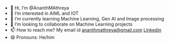 - 👋 Hi, I’m @AnanthMAthreya
- 👀 I’m interested in AIML and IOT
- 🌱 I’m currently learning Machine Learning, Gen AI and Image processing
- 💞️ I’m looking to collaborate on Machine Learning projects
- 📫 How to reach me? My email id ananthmathreya@gmail.com [Linkedin](https://www.linkedin.com/in/ananth-m-athreya-963262287/)
- 😄 Pronouns: He/him

<!---
AnanthMAthreya/AnanthMAthreya is a ✨ special ✨ repository because its `README.md` (this file) appears on your GitHub profile.
You can click the Preview link to take a look at your changes.
--->
